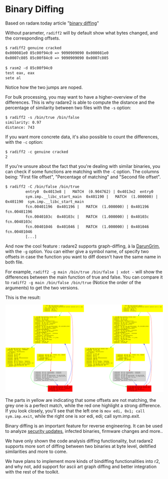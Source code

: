 # Binary Diffing 

Based on radare.today article "[binary diffing](http://radare.today/binary-diffing/)"

Without parameter, `radiff2` will by default show what bytes changed, and the corresponding offsets.

    $ radiff2 genuine cracked
    0x000081e0 85c00f94c0 => 9090909090 0x000081e0  
    0x0007c805 85c00f84c0 => 9090909090 0x0007c805

    $ rasm2 -d 85c00f94c0
    test eax, eax  
    sete al
    
Notice how the two jumps are noped.

For bulk processing, you may want to have a higher-overview of the differences. This is why radare2 is able to compute the distance and the percentage of similarity between two files with the `-s` option:

    $ radiff2 -s /bin/true /bin/false
    similarity: 0.97  
    distance: 743  
    
    
If you want more concrete data, it's also possible to count the differences, with the `-c` option:

    $ radiff2 -c genuine cracked
    2  
    
    
If you're unsure about the fact that you're dealing with similar binaries, you can check if some functions are matching with the `-C` option. The columns being: "First file offset", "Percentage of matching" and "Second file offset".


    $ radiff2 -C /bin/false /bin/true 
             entry0  0x4013e8 |   MATCH  (0.904762) | 0x4013e2  entry0
             sym.imp.__libc_start_main  0x401190 |   MATCH  (1.000000) | 0x401190  sym.imp.__libc_start_main  
             fcn.00401196  0x401196 |   MATCH  (1.000000) | 0x401196  fcn.00401196
             fcn.0040103c  0x40103c |   MATCH  (1.000000) | 0x40103c  fcn.0040103c
             fcn.00401046  0x401046 |   MATCH  (1.000000) | 0x401046  fcn.00401046
             [...]


And now the cool feature : radare2 supports graph-diffing, à la [DarunGrim](http://www.darungrim.org/), with the `-g` option. You can either give a symbol name, of specify two offsets in case the function you want to diff doesn't have the same name in both file.


For example, `radiff2 -g main /bin/true /bin/false | xdot -` will show the differences between the main function of true and false. You can compare it to `radiff2 -g main /bin/false /bin/true` (Notice the order of the arguments) to get the two versions.

This is the result: 

![/bin/true vs /bin/false](true_false.png)



The parts in yellow are indicating that some offsets are not matching, the grey one is a perfect match, while the red one highlight a strong difference. If you look closely, you'll see that the left one is `mov edi, 0x1; call sym.imp.exit`, while the right one is xor edi, edi; call sym.imp.exit.

Binary diffing is an important feature for reverse engineering. It can be used to analyze [security updates](https://en.wikipedia.org/wiki/Patch_Tuesday), infected binaries, firmware changes and more..

We have only shown the code analysis diffing functionality, but radare2 supports more sort of diffing between two binaries at byte level, deltified similarities and more to come.

We have plans to implement more kinds of bindiffing functionalities into r2, and why not, add support for ascii art graph diffing and better integration with the rest of the toolkit.

